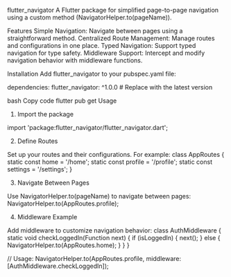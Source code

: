 flutter_navigator
A Flutter package for simplified page-to-page navigation using a custom method (NavigatorHelper.to(pageName)).

Features
Simple Navigation: Navigate between pages using a straightforward method.
Centralized Route Management: Manage routes and configurations in one place.
Typed Navigation: Support typed navigation for type safety.
Middleware Support: Intercept and modify navigation behavior with middleware functions.

Installation
Add flutter_navigator to your pubspec.yaml file:


dependencies:
  flutter_navigator: ^1.0.0 # Replace with the latest version


bash
Copy code
flutter pub get
Usage
1. Import the package

import 'package:flutter_navigator/flutter_navigator.dart';

2. Define Routes

Set up your routes and their configurations. For example:
class AppRoutes {
  static const home = '/home';
  static const profile = '/profile';
  static const settings = '/settings';
}

3. Navigate Between Pages

Use NavigatorHelper.to(pageName) to navigate between pages: 
NavigatorHelper.to(AppRoutes.profile);

4. Middleware Example

Add middleware to customize navigation behavior:
class AuthMiddleware {
  static void checkLoggedIn(Function next) {
    if (isLoggedIn) {
      next();
    } else {
      NavigatorHelper.to(AppRoutes.home);
    }
  }
}

// Usage:
NavigatorHelper.to(AppRoutes.profile, middleware: [AuthMiddleware.checkLoggedIn]);




